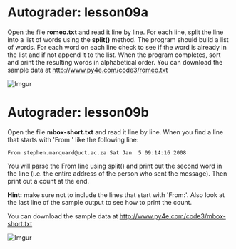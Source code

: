 # Autograder: lesson09a

Open the file **romeo.txt** and read it line by line. For each line, split the line into a list of words using the **split()** method. The program should build a list of words. For each word on each line check to see if the word is already in the list and if not append it to the list. When the program completes, sort and print the resulting words in alphabetical order.
You can download the sample data at http://www.py4e.com/code3/romeo.txt

![Imgur](https://imgur.com/574XPr7.png)

# Autograder: lesson09b

Open the file **mbox-short.txt** and read it line by line. When you find a line that starts with 'From ' like the following line:
```
From stephen.marquard@uct.ac.za Sat Jan  5 09:14:16 2008
```
You will parse the From line using split() and print out the second word in the line (i.e. the entire address of the person who sent the message). Then print out a count at the end.

**Hint:** make sure not to include the lines that start with 'From:'. Also look at the last line of the sample output to see how to print the count.

You can download the sample data at http://www.py4e.com/code3/mbox-short.txt

![Imgur](https://imgur.com/1lqvdEn.png)